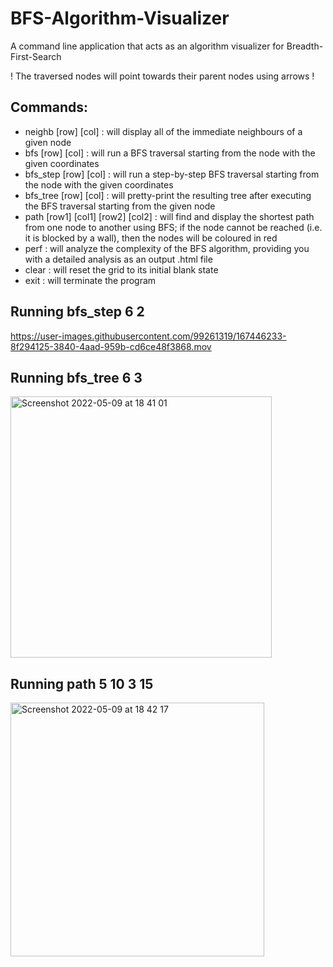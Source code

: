 # BFS-Algorithm-Visualizer
A command line application that acts as an algorithm visualizer for Breadth-First-Search

! The traversed nodes will point towards their parent nodes using arrows !

## Commands:
- neighb [row] [col] : will display all of the immediate neighbours of a given node
- bfs [row] [col] : will run a BFS traversal starting from the node with the given coordinates
- bfs_step [row] [col] : will run a step-by-step BFS traversal starting from the node with the given coordinates
- bfs_tree [row] [col] : will pretty-print the resulting tree after executing the BFS traversal starting from the given node
- path [row1] [col1] [row2] [col2] : will find and display the shortest path from one node to another using BFS; if the node cannot be reached (i.e. it is blocked by a wall), then the nodes will be coloured in red
- perf : will analyze the complexity of the BFS algorithm, providing you with a detailed analysis as an output .html file
- clear : will reset the grid to its initial blank state
- exit : will terminate the program

## Running bfs_step 6 2
https://user-images.githubusercontent.com/99261319/167446233-8f294125-3840-4aad-959b-cd6ce48f3868.mov

## Running bfs_tree 6 3
<img width="418" alt="Screenshot 2022-05-09 at 18 41 01" src="https://user-images.githubusercontent.com/99261319/167446596-987ffff2-f2fd-4ada-b27d-bdabc975e3c3.png">

## Running path 5 10 3 15
<img width="406" alt="Screenshot 2022-05-09 at 18 42 17" src="https://user-images.githubusercontent.com/99261319/167446761-02117222-55f6-48de-84fd-7e4746b92996.png">
